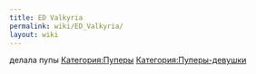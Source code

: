 ```yaml
---
title: ED Valkyria
permalink: wiki/ED_Valkyria/
layout: wiki
---
```


делала пупы [Категория:Пуперы](Категория:Пуперы "wikilink")
[Категория:Пуперы-девушки](Категория:Пуперы-девушки "wikilink")
